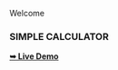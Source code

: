 Welcome

### SIMPLE CALCULATOR

<a href="https://u7p4l-in.github.io/simple-calculator/"><strong>➥ Live Demo</strong></a>

